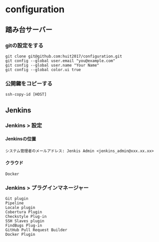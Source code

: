 # configuration

## 踏み台サーバー
  ### gitの設定をする

  ```
  git clone git@github.com:huit2017/configuration.git
  git config --global user.email "you@example.com"
  git config --global user.name "Your Name"
  git config --global color.ui true
  ```

  ### 公開鍵をコピーする

  ```
  ssh-copy-id [HOST]
  ```

## Jenkins
  ### Jenkins > 設定
  #### Jenkinsの位置

  ```
  システム管理者のメールアドレス: Jenkis Admin <jenkins_admin@xxx.xx.xx>
  ```

  #### クラウド
  ```
  Docker
  ```
  ### Jenkins > プラグインマネージャー

  ```
  Git plugin
  Pipeline
  Locale plugin
  Cobertura Plugin
  Checkstyle Plug-in
  SSH Slaves plugin
  FindBugs Plug-in
  GitHub Pull Request Builder
  Docker Plugin 
  ```
